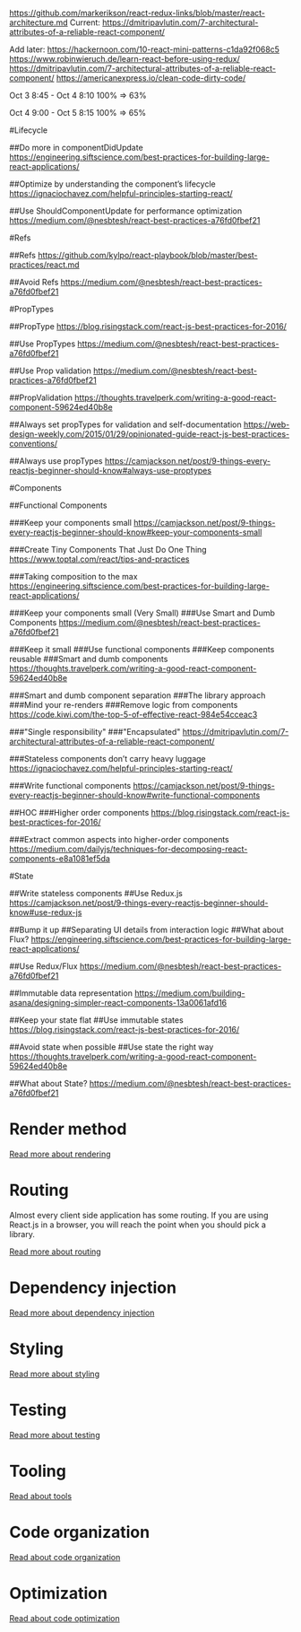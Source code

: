 https://github.com/markerikson/react-redux-links/blob/master/react-architecture.md
Current:
https://dmitripavlutin.com/7-architectural-attributes-of-a-reliable-react-component/

Add later:
https://hackernoon.com/10-react-mini-patterns-c1da92f068c5
https://www.robinwieruch.de/learn-react-before-using-redux/
https://dmitripavlutin.com/7-architectural-attributes-of-a-reliable-react-component/
https://americanexpress.io/clean-code-dirty-code/

Oct 3 8:45 - Oct 4 8:10 
100% => 63%

Oct 4 9:00 - Oct 5 8:15
100% => 65%





#Lifecycle

##Do more in componentDidUpdate
https://engineering.siftscience.com/best-practices-for-building-large-react-applications/

##Optimize by understanding the component’s lifecycle
https://ignaciochavez.com/helpful-principles-starting-react/

##Use ShouldComponentUpdate for performance optimization
https://medium.com/@nesbtesh/react-best-practices-a76fd0fbef21



#Refs

##Refs
https://github.com/kylpo/react-playbook/blob/master/best-practices/react.md

##Avoid Refs
https://medium.com/@nesbtesh/react-best-practices-a76fd0fbef21



#PropTypes

##PropType
https://blog.risingstack.com/react-js-best-practices-for-2016/

##Use PropTypes
https://medium.com/@nesbtesh/react-best-practices-a76fd0fbef21

##Use Prop validation
https://medium.com/@nesbtesh/react-best-practices-a76fd0fbef21

##PropValidation
https://thoughts.travelperk.com/writing-a-good-react-component-59624ed40b8e

##Always set propTypes for validation and self-documentation
https://web-design-weekly.com/2015/01/29/opinionated-guide-react-js-best-practices-conventions/

##Always use propTypes
https://camjackson.net/post/9-things-every-reactjs-beginner-should-know#always-use-proptypes



#Components

##Functional Components

###Keep your components small
https://camjackson.net/post/9-things-every-reactjs-beginner-should-know#keep-your-components-small

###Create Tiny Components That Just Do One Thing
https://www.toptal.com/react/tips-and-practices

###Taking composition to the max
https://engineering.siftscience.com/best-practices-for-building-large-react-applications/

###Keep your components small (Very Small)
###Use Smart and Dumb Components
https://medium.com/@nesbtesh/react-best-practices-a76fd0fbef21

###Keep it small
###Use functional components
###Keep components reusable
###Smart and dumb components
https://thoughts.travelperk.com/writing-a-good-react-component-59624ed40b8e

###Smart and dumb component separation
###The library approach
###Mind your re-renders
###Remove logic from components
https://code.kiwi.com/the-top-5-of-effective-react-984e54cceac3

###"Single responsibility"
###"Encapsulated"
https://dmitripavlutin.com/7-architectural-attributes-of-a-reliable-react-component/

###Stateless components don’t carry heavy luggage
https://ignaciochavez.com/helpful-principles-starting-react/

###Write functional components
https://camjackson.net/post/9-things-every-reactjs-beginner-should-know#write-functional-components

##HOC
###Higher order components
https://blog.risingstack.com/react-js-best-practices-for-2016/

###Extract common aspects into higher-order components
https://medium.com/dailyjs/techniques-for-decomposing-react-components-e8a1081ef5da



#State

##Write stateless components
##Use Redux.js
https://camjackson.net/post/9-things-every-reactjs-beginner-should-know#use-redux-js

##Bump it up
##Separating UI details from interaction logic
##What about Flux?
https://engineering.siftscience.com/best-practices-for-building-large-react-applications/

##Use Redux/Flux
https://medium.com/@nesbtesh/react-best-practices-a76fd0fbef21

##Immutable data representation
https://medium.com/building-asana/designing-simpler-react-components-13a0061afd16

##Keep your state flat
##Use immutable states
https://blog.risingstack.com/react-js-best-practices-for-2016/

##Avoid state when possible
##Use state the right way
https://thoughts.travelperk.com/writing-a-good-react-component-59624ed40b8e

##What about State?
https://medium.com/@nesbtesh/react-best-practices-a76fd0fbef21


Render method
=============
[Read more about rendering](/sections/render-function.md)

Routing
=======
Almost every client side application has some routing. If you are using React.js in a browser, you will reach the point when you should pick a library.

[Read more about routing](/sections/react-router.md)

Dependency injection
====================
[Read more about dependency injection](/sections/dependency-injection.md)

Styling
=======
[Read more about styling](/sections/styling.md)

Testing
=======
[Read more about testing](/sections/testing.md)

Tooling
=======
[Read about tools](/sections/tools.md)

Code organization
=================
[Read about code organization](/sections/code-organization.md)

Optimization
============
[Read about code optimization](/sections/optimization.md)
